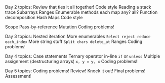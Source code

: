 Day 2 topics:
Review that ties it all together!
Code style
Reading a stack trace
Subarrays
Ranges
Enumerable methods
  each
  map
  any?
  all?
Function decomposition
Hash Maps
Code style

Scope
Pass-by-reference
Mutation
Coding problems!

Day 3 topics:
Nested iteration
More enumerables
  `Select
  reject
  reduce
  each_index`
More string stuff
  `Split
  chars
  delete_at`
Ranges
Coding problems!

Day 4 topics:
Case statements
Ternary operator
in-line `if` or `unless`
Multiple assignment (destructuring arrays)
  `x, y = y, x`
Coding problems!

Day 5 topics:
Coding problems! Review! Knock it out!
Final problems!
Assessment!
